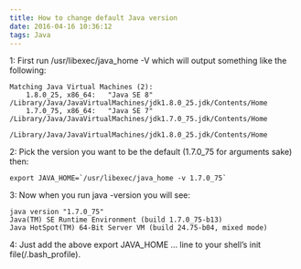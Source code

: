 ```yaml
---
title: How to change default Java version
date: 2016-04-16 10:36:12
tags: Java
---
```


1: First run /usr/libexec/java_home -V which will output something like the following:

    Matching Java Virtual Machines (2):
        1.8.0_25, x86_64:   "Java SE 8" /Library/Java/JavaVirtualMachines/jdk1.8.0_25.jdk/Contents/Home
        1.7.0_75, x86_64:   "Java SE 7" /Library/Java/JavaVirtualMachines/jdk1.7.0_75.jdk/Contents/Home
    
    /Library/Java/JavaVirtualMachines/jdk1.8.0_25.jdk/Contents/Home

2: Pick the version you want to be the default (1.7.0_75 for arguments sake) then:

    export JAVA_HOME=`/usr/libexec/java_home -v 1.7.0_75`

3: Now when you run java -version you will see:

    java version "1.7.0_75"
    Java(TM) SE Runtime Environment (build 1.7.0_75-b13)
    Java HotSpot(TM) 64-Bit Server VM (build 24.75-b04, mixed mode)

4: Just add the above export JAVA_HOME … line to your shell’s init file(<user-home>/.bash_profile).
